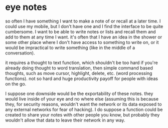 # eye notes

so often I have something I want to make a note of or recall at a later time. I could use my mobile, but I don't have one and I find the interface to be quite cumbersome. I want to be able to write notes or lists and recall them and add to them at any time I want. it's often that I have an idea in the shower or some other place where I don't have access to something to write on, or it would be impractical to write something (like in the middle of a conversation).

it requires a thought to text function, which shouldn't be too hard if you're already doing thought to word translation, then simple command based thoughts, such as move cursor, highlight, delete, etc. (word processing functions). not so hard and huge productivity payoff for people with ideas on the go.

I suppose one downside would be the exportability of these notes. they would live inside of your eye and no where else (assuming this is because they, for security reasons, wouldn't want the network or its data exposed to any external networks for fear of hacking). I do suppose a function could be created to share your notes with other people you know, but probably they wouldn't allow that data to leave their network in any way.
